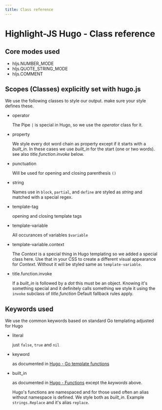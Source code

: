 ```yaml
---
title: Class reference
---
```


# Highlight-JS Hugo - Class reference

## Core modes used

- hljs.NUMBER_MODE
- hljs.QUOTE_STRING_MODE
- hljs.COMMENT

## Scopes (Classes) explicitly set with hugo.js

We use the following classes to style our output. make sure your style defines these.

- operator

   The Pipe `|` is special in Hugo, so we use the _operator_ class for it.

- property

   We style every dot word chain as property except if it starts with a _built_in_. In these cases we use _built_in_ for
   the start (one or two words). see also _title.function.invoke_ below.

- punctuation

   Will be used for opening and closing parenthesis `()`

- string

   Names use in `block`, `partial`, and `define` are styled as _string_ and matched with a special regex.

- template-tag

   opening and closing template tags

- template-variable

   All occurances of variables `$variable`

- template-variable.context

   The _Context_ is a special thing in Hugo templating so we added a special class here. Use that in your CSS to create
   a different visual appearance for _Context_. Without it will be styled same as `template-variable`.

- title.function.invoke

   If a _built_in_ is followed by a _dot_ this must be an object. Knowing it's something special and it definitely calls
   something we style it using the `invoke` subclass of _title.function_ Default fallback rules apply.

## Keywords used

We use the common keywords based on standard Go templating adjusted for Hugo

- literal

   just `false`, `true` and `nil`

- keyword

   as documented in [Hugo - Go template functions](https://gohugo.io/functions/go-template/)

- built_in

   as documented in [Hugo - Functions](https://gohugo.io/functions/) except the _keywords_ above.

   Hugo's functions are namespaced and for those used often an alias without namespace is defined. We style both as
   _built_in_. Example `strings.Replace` and it's alias `replace`.
